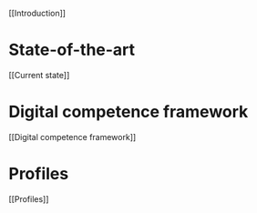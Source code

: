 [[Introduction]]

# State-of-the-art

[[Current state]]

# Digital competence framework

[[Digital competence framework]]

# Profiles

[[Profiles]]
